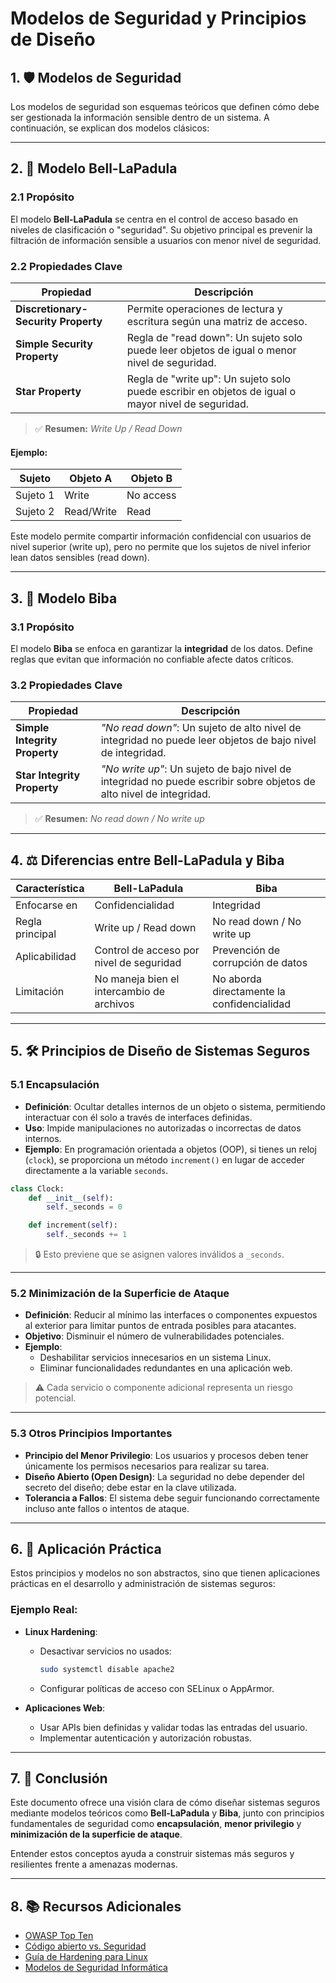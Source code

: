 # Modelos de Seguridad y Principios de Diseño

## 1. 🛡️ Modelos de Seguridad

Los modelos de seguridad son esquemas teóricos que definen cómo debe ser gestionada la información sensible dentro de un sistema. A continuación, se explican dos modelos clásicos:

---

## 2. 🔐 Modelo Bell-LaPadula

### 2.1 Propósito

El modelo **Bell-LaPadula** se centra en el control de acceso basado en niveles de clasificación o "seguridad". Su objetivo principal es prevenir la filtración de información sensible a usuarios con menor nivel de seguridad.

### 2.2 Propiedades Clave

| Propiedad | Descripción |
|----------|-------------|
| **Discretionary-Security Property** | Permite operaciones de lectura y escritura según una matriz de acceso. |
| **Simple Security Property** | Regla de "read down": Un sujeto solo puede leer objetos de igual o menor nivel de seguridad. |
| **Star Property** | Regla de "write up": Un sujeto solo puede escribir en objetos de igual o mayor nivel de seguridad. |

> ✅ **Resumen:** *Write Up / Read Down*

#### Ejemplo:

| Sujeto   | Objeto A   | Objeto B  |
| -------- | ---------- | --------- |
| Sujeto 1 | Write      | No access |
| Sujeto 2 | Read/Write | Read      |

Este modelo permite compartir información confidencial con usuarios de nivel superior (write up), pero no permite que los sujetos de nivel inferior lean datos sensibles (read down).

---

## 3. 🧾 Modelo Biba

### 3.1 Propósito
El modelo **Biba** se enfoca en garantizar la **integridad** de los datos. Define reglas que evitan que información no confiable afecte datos críticos.

### 3.2 Propiedades Clave

| Propiedad | Descripción |
|----------|-------------|
| **Simple Integrity Property** | *"No read down"*: Un sujeto de alto nivel de integridad no puede leer objetos de bajo nivel de integridad. |
| **Star Integrity Property** | *"No write up"*: Un sujeto de bajo nivel de integridad no puede escribir sobre objetos de alto nivel de integridad. |

> ✅ **Resumen:** *No read down / No write up*

---

## 4. ⚖️ Diferencias entre Bell-LaPadula y Biba

| Característica | Bell-LaPadula | Biba |
|----------------|---------------|------|
| Enfocarse en   | Confidencialidad | Integridad |
| Regla principal | Write up / Read down | No read down / No write up |
| Aplicabilidad | Control de acceso por nivel de seguridad | Prevención de corrupción de datos |
| Limitación     | No maneja bien el intercambio de archivos | No aborda directamente la confidencialidad |

---

## 5. 🛠️ Principios de Diseño de Sistemas Seguros

### 5.1 Encapsulación

- **Definición**: Ocultar detalles internos de un objeto o sistema, permitiendo interactuar con él solo a través de interfaces definidas.
- **Uso**: Impide manipulaciones no autorizadas o incorrectas de datos internos.
- **Ejemplo**: En programación orientada a objetos (OOP), si tienes un reloj (`clock`), se proporciona un método `increment()` en lugar de acceder directamente a la variable `seconds`.

```python
class Clock:
    def __init__(self):
        self._seconds = 0

    def increment(self):
        self._seconds += 1
```

> 🔒 Esto previene que se asignen valores inválidos a `_seconds`.

---

### 5.2 Minimización de la Superficie de Ataque

- **Definición**: Reducir al mínimo las interfaces o componentes expuestos al exterior para limitar puntos de entrada posibles para atacantes.
- **Objetivo**: Disminuir el número de vulnerabilidades potenciales.
- **Ejemplo**: 
  - Deshabilitar servicios innecesarios en un sistema Linux.
  - Eliminar funcionalidades redundantes en una aplicación web.

> ⚠️ Cada servicio o componente adicional representa un riesgo potencial.

---

### 5.3 Otros Principios Importantes

- **Principio del Menor Privilegio**: Los usuarios y procesos deben tener únicamente los permisos necesarios para realizar su tarea.
- **Diseño Abierto (Open Design)**: La seguridad no debe depender del secreto del diseño; debe estar en la clave utilizada.
- **Tolerancia a Fallos**: El sistema debe seguir funcionando correctamente incluso ante fallos o intentos de ataque.

---

## 6. 🧩 Aplicación Práctica

Estos principios y modelos no son abstractos, sino que tienen aplicaciones prácticas en el desarrollo y administración de sistemas seguros:

### Ejemplo Real:
- **Linux Hardening**:
  - Desactivar servicios no usados:  
    ```bash
    sudo systemctl disable apache2
    ```
  - Configurar políticas de acceso con SELinux o AppArmor.

- **Aplicaciones Web**:
  - Usar APIs bien definidas y validar todas las entradas del usuario.
  - Implementar autenticación y autorización robustas.

---

## 7. 🧭 Conclusión

Este documento ofrece una visión clara de cómo diseñar sistemas seguros mediante modelos teóricos como **Bell-LaPadula** y **Biba**, junto con principios fundamentales de seguridad como **encapsulación**, **menor privilegio** y **minimización de la superficie de ataque**.

Entender estos conceptos ayuda a construir sistemas más seguros y resilientes frente a amenazas modernas.

---

## 8. 📚 Recursos Adicionales

- [OWASP Top Ten](https://owasp.org/www-project-top-ten/)
- [Código abierto vs. Seguridad](https://www.ciphercloud.com/blog/open-design-vs-security-by-obscurity)
- [Guía de Hardening para Linux](https://wiki.archlinux.org/title/Security)
- [Modelos de Seguridad Informática](https://csrc.nist.gov/publications/detail/sp/800-181/final)